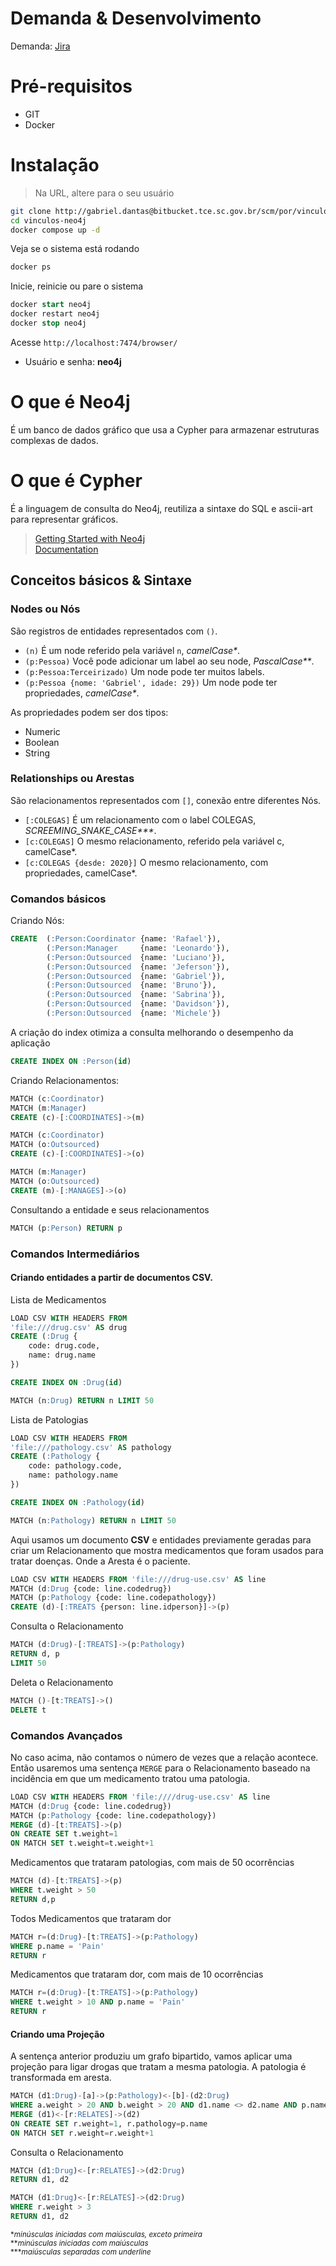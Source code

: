 # Demanda & Desenvolvimento
Demanda: [Jira](https://jira.tce.sc.gov.br/browse/ADV)
# Pré-requisitos
* GIT
* Docker
# Instalação
> Na URL, altere para o seu usuário
```sh
git clone http://gabriel.dantas@bitbucket.tce.sc.gov.br/scm/por/vinculos-neo4j.git
cd vinculos-neo4j
docker compose up -d
```
Veja se o sistema está rodando
```sql
docker ps
```
Inicie, reinicie ou pare o sistema
```sql
docker start neo4j
docker restart neo4j
docker stop neo4j
```
Acesse `http://localhost:7474/browser/`
* Usuário e senha: **neo4j**  
# O que é Neo4j
É um banco de dados gráfico que usa a Cypher para armazenar estruturas complexas de dados.
# O que é Cypher
É a linguagem de consulta do Neo4j, reutiliza a sintaxe do SQL e ascii-art para representar gráficos.  
>[Getting Started with Neo4j](https://neo4j.com/developer/get-started/)  
[Documentation](https://neo4j.com/docs/cypher-manual/current/)  
## Conceitos básicos & Sintaxe
### Nodes ou Nós
São registros de entidades representados com `()`.
* `(n)` É um node referido pela variável `n`, _camelCase*_.
* `(p:Pessoa)` Você pode adicionar um label ao seu node,  _PascalCase**_.
* `(p:Pessoa:Terceirizado)` Um node pode ter muitos labels.
* `(p:Pessoa {nome: 'Gabriel', idade: 29})` Um node pode ter propriedades, _camelCase*_.

As propriedades podem ser dos tipos:  
* Numeric
* Boolean
* String
### Relationships ou Arestas
São relacionamentos representados com `[]`, conexão entre diferentes Nós.
* `[:COLEGAS]` É um relacionamento com o label COLEGAS, _SCREEMING_SNAKE_CASE***_.
* `[c:COLEGAS]`  O mesmo relacionamento, referido pela variável c, camelCase*.
* `[c:COLEGAS {desde: 2020}]` O mesmo relacionamento, com propriedades, camelCase*.
### Comandos básicos
Criando Nós:
```sql
CREATE  (:Person:Coordinator {name: 'Rafael'}),
        (:Person:Manager     {name: 'Leonardo'}),
        (:Person:Outsourced  {name: 'Luciano'}),
        (:Person:Outsourced  {name: 'Jeferson'}),
        (:Person:Outsourced  {name: 'Gabriel'}),
        (:Person:Outsourced  {name: 'Bruno'}),
        (:Person:Outsourced  {name: 'Sabrina'}),
        (:Person:Outsourced  {name: 'Davidson'}),
        (:Person:Outsourced  {name: 'Michele'})
```
A criação do index otimiza a consulta melhorando o desempenho da aplicação
```sql
CREATE INDEX ON :Person(id)
```
Criando Relacionamentos:
```sql
MATCH (c:Coordinator)
MATCH (m:Manager)
CREATE (c)-[:COORDINATES]->(m)
```
```sql
MATCH (c:Coordinator)
MATCH (o:Outsourced)
CREATE (c)-[:COORDINATES]->(o)
```
```sql
MATCH (m:Manager)
MATCH (o:Outsourced)
CREATE (m)-[:MANAGES]->(o)
```
Consultando a entidade e seus relacionamentos
```sql
MATCH (p:Person) RETURN p
```
### Comandos Intermediários
#### Criando entidades a partir de documentos **CSV**.  
Lista de Medicamentos
```sql
LOAD CSV WITH HEADERS FROM  
'file:///drug.csv' AS drug  
CREATE (:Drug {
    code: drug.code,
    name: drug.name
})
```
```sql
CREATE INDEX ON :Drug(id)
```
```sql
MATCH (n:Drug) RETURN n LIMIT 50
```
Lista de Patologias
```sql
LOAD CSV WITH HEADERS FROM  
'file:///pathology.csv' AS pathology  
CREATE (:Pathology {
    code: pathology.code,
    name: pathology.name
})
```
```sql
CREATE INDEX ON :Pathology(id)
```
```sql
MATCH (n:Pathology) RETURN n LIMIT 50
```
Aqui usamos um documento **CSV** e entidades previamente geradas para criar um Relacionamento que mostra medicamentos que foram usados para tratar doenças.
Onde a Aresta é o paciente.
```sql
LOAD CSV WITH HEADERS FROM 'file:///drug-use.csv' AS line
MATCH (d:Drug {code: line.codedrug})
MATCH (p:Pathology {code: line.codepathology})
CREATE (d)-[:TREATS {person: line.idperson}]->(p)
```
Consulta o Relacionamento
```sql
MATCH (d:Drug)-[:TREATS]->(p:Pathology)
RETURN d, p
LIMIT 50
```
Deleta o Relacionamento
```sql
MATCH ()-[t:TREATS]->()
DELETE t
```
### Comandos Avançados
No caso acima, não contamos o número de vezes que a relação acontece. Então usaremos uma sentença `MERGE` para o Relacionamento baseado na incidência em que um medicamento tratou uma patologia.
```sql
LOAD CSV WITH HEADERS FROM 'file:////drug-use.csv' AS line
MATCH (d:Drug {code: line.codedrug})
MATCH (p:Pathology {code: line.codepathology})
MERGE (d)-[t:TREATS]->(p)
ON CREATE SET t.weight=1
ON MATCH SET t.weight=t.weight+1
```
Medicamentos que trataram patologias, com mais de 50 ocorrências
```sql
MATCH (d)-[t:TREATS]->(p)
WHERE t.weight > 50
RETURN d,p
```
Todos Medicamentos que trataram dor
```sql
MATCH r=(d:Drug)-[t:TREATS]->(p:Pathology)
WHERE p.name = 'Pain'
RETURN r
```
Medicamentos que trataram dor, com mais de 10 ocorrências
```sql
MATCH r=(d:Drug)-[t:TREATS]->(p:Pathology)
WHERE t.weight > 10 AND p.name = 'Pain'
RETURN r
```
#### **Criando uma Projeção**
A sentença anterior produziu um grafo bipartido, vamos aplicar uma projeção para ligar drogas que tratam a mesma patologia. A patologia é transformada em aresta.
```sql
MATCH (d1:Drug)-[a]->(p:Pathology)<-[b]-(d2:Drug)
WHERE a.weight > 20 AND b.weight > 20 AND d1.name <> d2.name AND p.name <> 'Product used for unknown indication'
MERGE (d1)<-[r:RELATES]->(d2)
ON CREATE SET r.weight=1, r.pathology=p.name
ON MATCH SET r.weight=r.weight+1
```
Consulta o Relacionamento
```sql
MATCH (d1:Drug)<-[r:RELATES]->(d2:Drug)
RETURN d1, d2
```
```sql
MATCH (d1:Drug)<-[r:RELATES]->(d2:Drug)
WHERE r.weight > 3
RETURN d1, d2
```
<small>*_minúsculas iniciadas com maiúsculas, exceto primeira_  
**_minúsculas iniciadas com maiúsculas_  
***_maiúsculas separadas com underline_</small>
